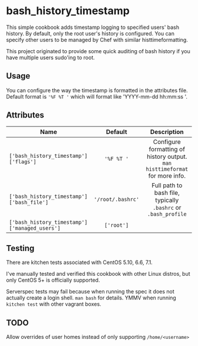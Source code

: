 # bash_history_timestamp


This simple cookbook adds timestamp logging to specified users' bash history.  By default, only the root user's history is configured.  You can specify other users to be managed by Chef with similar histtimeformatting.

This project originated to provide some quick auditing of bash history if you have multiple users sudo'ing to root.


## Usage
You can configure the way the timestamp is formatted in the attributes file.  Default format is `'%F %T '` which will format like 'YYYY-mm-dd hh:mm:ss '.

## Attributes
| Name                                    |  Default       | Description                             |
| --------------------------------------- |:--------------:|:---------------------------------------:|
|`['bash_history_timestamp']['flags']`    |`'%F %T '`|Configure formatting of history output. `man histtimeformat` for more info.|
|`['bash_history_timestamp']['bash_file']`|`'/root/.bashrc'`|Full path to bash file, typically `.bashrc` or `.bash_profile`|
|`['bash_history_timestamp']['managed_users']`|`['root']`||Manage only root user|

## Testing
There are kitchen tests associated with CentOS 5.10, 6.6, 7.1. 

I've manually tested and verified this cookbook with other Linux distros, but only CentOS 5+ is officially supported.

Serverspec tests may fail because when running the spec it does not actually create a login shell.  `man bash` for details. YMMV when running `kitchen test` with other vagrant boxes.


## TODO
Allow overrides of user homes instead of only supporting `/home/<username>`
